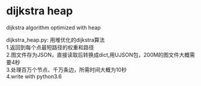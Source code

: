 # dijkstra heap 

dijkstra algorithm optimized with heap

dijkstra_heap.py: 用堆优化的dijkstra算法  
1.返回到每个点最短路径的权重和路径  
2.图文件存为JSON，直接读取后转换成dict,用UJSON包，200M的图文件大概需要4秒  
3.处理百万个节点、千万条边，所需时间大概为10秒  
4.write with python3.6
